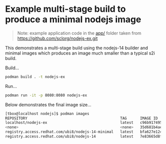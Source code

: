 # Example multi-stage build to produce a minimal nodejs image

> Note: example application code in the [app/](./app/) folder taken from <https://github.com/sclorg/nodejs-ex.git>

This demonstrates a multi-stage build using the nodejs-14 builder and minimal images which produces an image much smaller than a typical s2i build.

Build...

```sh
podman build . -t nodejs-ex
```

Run...

```sh
podman run -it -p 8080:8080 nodejs-ex
```

Below demonstrates the final image size...

```sh
[tbox@localhost nodejs]$ podman images
REPOSITORY                                          TAG      IMAGE ID       CREATED              SIZE
localhost/nodejs-ex                                 latest   c96b917495ae   About a minute ago   220 MB
<none>                                              <none>   35d681b4ae9d   2 minutes ago        640 MB
registry.access.redhat.com/ubi8/nodejs-14-minimal   latest   bfa627e124e9   5 weeks ago          203 MB
registry.access.redhat.com/ubi8/nodejs-14           latest   7e83665d8f0d   5 weeks ago          632 MB
```
